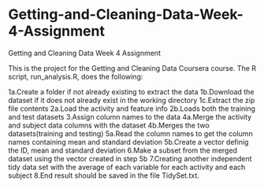 # Getting-and-Cleaning-Data-Week-4-Assignment
Getting and Cleaning Data Week 4 Assignment

This is the project for the Getting and Cleaning Data Coursera course. The R script, run_analysis.R, does the following:

1a.Create a folder if not already existing to extract the data
1b.Download the dataset if it does not already exist in the working directory
1c.Extract the zip file contents
2a.Load the activity and feature info
2b.Loads both the training and test datasets
3.Assign column names to the data
4a.Merge the activity and subject data columns with the dataset
4b.Merges the two datasets(training and testing)
5a.Read the column names to get the column names containing mean and standard deviation
5b.Create a vector definig the ID, mean and standard deviation
6.Make a subset from the merged dataset using the vector created in step 5b
7.Creating another independent tidy data set with the average of each variable for each activity and each subject
8.End result should be saved in the file TidySet.txt.
